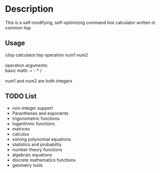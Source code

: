 # Description
This is a self-modifying, self-optimizing command line calculator written in common lisp

## Usage
clisp calculator.lisp operation num1 num2<br><br>
operation arguments:<br>
basic math: + - * /<br><br>
num1 and num2 are both integers

## TODO List
- non-integer support
- Parantheses and exponents
- trigonometric functions
- logarithmic functions
- matrices
- calculus
- solving polynomial equations
- statistics and probability
- number theory functions
- algebraic equations
- discrete mathematics functions
- geometry tools